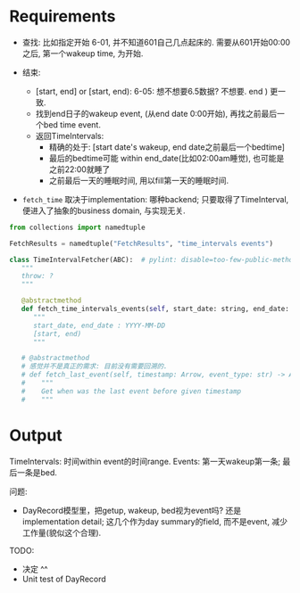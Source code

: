 

# Requirements

*  查找: 比如指定开始 6-01, 并不知道601自己几点起床的.  需要从601开始00:00之后, 第一个wakeup time, 为开始.
*  结束: 
   *  [start, end] or [start, end): 6-05: 想不想要6.5数据? 不想要. end ) 更一致. 
   *  找到end日子的wakeup event, (从end date 0:00开始), 再找之前最后一个bed time event.
   *  返回TimeIntervals: 
      *  精确的处于: [start date's wakeup, end date之前最后一个bedtime]
      *  最后的bedtime可能 within end_date(比如02:00am睡觉), 也可能是之前22:00就睡了
      *  之前最后一天的睡眠时间, 用以fill第一天的睡眠时间. 


*  `fetch_time` 取决于implementation: 哪种backend; 只要取得了TimeInterval, 便进入了抽象的business domain, 与实现无关. 

```py
from collections import namedtuple

FetchResults = namedtuple("FetchResults", "time_intervals events")

class TimeIntervalFetcher(ABC):  # pylint: disable=too-few-public-methods
   """
   throw: ?
   """

   @abstractmethod
   def fetch_time_intervals_events(self, start_date: string, end_date: string) -> tuple[List[TimeInterval], List[Event]]:
      """
      start_date, end_date : YYYY-MM-DD
      [start, end)
      """

   # @abstractmethod
   # 感觉并不是真正的需求: 目前没有需要回溯的.
   # def fetch_last_event(self, timestamp: Arrow, event_type: str) -> Arrow
   #    """
   #    Get when was the last event before given timestamp
   #    """
```

# Output

TimeIntervals: 时间within event的时间range.
Events: 第一天wakeup第一条; 最后一条是bed.

问题: 

*  DayRecord模型里，把getup, wakeup, bed视为event吗? 还是implementation detail; 这几个作为day summary的field, 而不是event, 减少工作量(貌似这个合理).

TODO:

*  决定 ^^ 
*  Unit test of DayRecord
